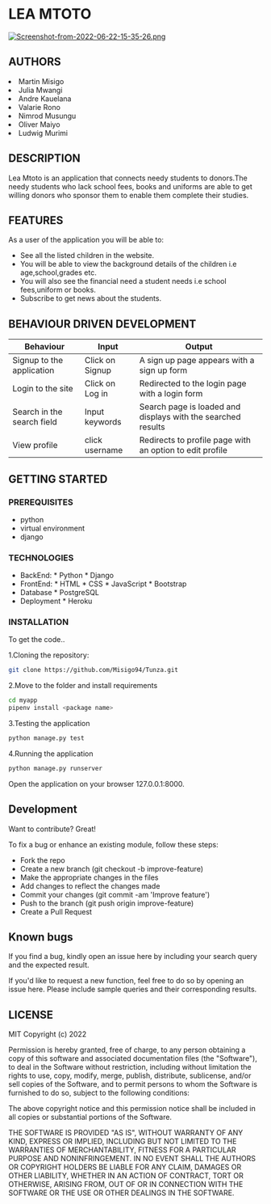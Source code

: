 
# LEA MTOTO


[![Screenshot-from-2022-06-22-15-35-26.png](https://i.postimg.cc/qMSSq5rS/Screenshot-from-2022-06-22-15-35-26.png)](https://postimg.cc/YhNby8hz)

## AUTHORS
<li> Martin Misigo</li>
<li> Julia Mwangi</li>
<li> Andre Kauelana</li>
<li> Valarie Rono</li>
<li>Nimrod Musungu</li>
<li> Oliver Maiyo</li>
<li> Ludwig Murimi</li>


## DESCRIPTION
Lea Mtoto is an application that connects needy students to donors.The needy students who lack school fees, books and uniforms are able to get willing donors who sponsor them to enable them complete their studies.

## FEATURES
As a user of the application you will be able to:
<ul>
<li>See all the listed children in the website.</li>
<li>You will be able to view the background details of the children i.e age,school,grades etc.</li>
<li>You will also see the financial need a student needs i.e school fees,uniform or books.</li>
<li>Subscribe to get news about the students.</li>
</ul>

## BEHAVIOUR DRIVEN DEVELOPMENT
| Behaviour                    | Input                     | Output     |
| ---------------              | -------------             | -------- |
| Signup to the application    | Click on Signup           | A sign up page appears with a sign up form  |
| Login to the site            | Click on Log in           | Redirected to the login page with a login form  |
| Search in the search field   | Input keywords            |Search page is loaded and displays with the searched results|H 
| View profile                 | click username            |Redirects to profile page with an option to edit profile

## GETTING STARTED

### PREREQUISITES
<ul>
<li>python</li>
<li>virtual environment</li>
<li>django</li>
</ul>

### TECHNOLOGIES
<ul>
<li>BackEnd: * Python * Django</li>
<li>FrontEnd: * HTML * CSS * JavaScript * Bootstrap</li>
<li>Database * PostgreSQL</li>
<li>Deployment * Heroku</li>
</ul>

### INSTALLATION
To get the code..

  1.Cloning the repository:
```bash
git clone https://github.com/Misigo94/Tunza.git
```
  2.Move to the folder and install requirements
```bash
cd myapp
pipenv install <package name>
```
  3.Testing the application
```bash
python manage.py test
```
  4.Running the application
```bash
python manage.py runserver
```
Open the application on your browser 127.0.0.1:8000.

## Development
Want to contribute? Great!

To fix a bug or enhance an existing module, follow these steps:
<ul>
<li>Fork the repo</li>
<li>Create a new branch (git checkout -b improve-feature)</li>
<li>Make the appropriate changes in the files</li>
<li>Add changes to reflect the changes made</li>
<li>Commit your changes (git commit -am 'Improve feature')</li>
<li>Push to the branch (git push origin improve-feature)</li>
<li>Create a Pull Request</li>
</ul>

## Known bugs
If you find a bug, kindly open an issue here by including your search query and the expected result.

If you'd like to request a new function, feel free to do so by opening an issue here. Please include sample queries and their corresponding results.

## LICENSE

MIT Copyright (c) 2022 

Permission is hereby granted, free of charge, to any person obtaining a copy of this software and associated documentation files (the "Software"), to deal in the Software without restriction, including without limitation the rights to use, copy, modify, merge, publish, distribute, sublicense, and/or sell copies of the Software, and to permit persons to whom the Software is furnished to do so, subject to the following conditions:

The above copyright notice and this permission notice shall be included in all copies or substantial portions of the Software.

THE SOFTWARE IS PROVIDED "AS IS", WITHOUT WARRANTY OF ANY KIND, EXPRESS OR IMPLIED, INCLUDING BUT NOT LIMITED TO THE WARRANTIES OF MERCHANTABILITY, FITNESS FOR A PARTICULAR PURPOSE AND NONINFRINGEMENT. IN NO EVENT SHALL THE AUTHORS OR COPYRIGHT HOLDERS BE LIABLE FOR ANY CLAIM, DAMAGES OR OTHER LIABILITY, WHETHER IN AN ACTION OF CONTRACT, TORT OR OTHERWISE, ARISING FROM, OUT OF OR IN CONNECTION WITH THE SOFTWARE OR THE USE OR OTHER DEALINGS IN THE SOFTWARE.







